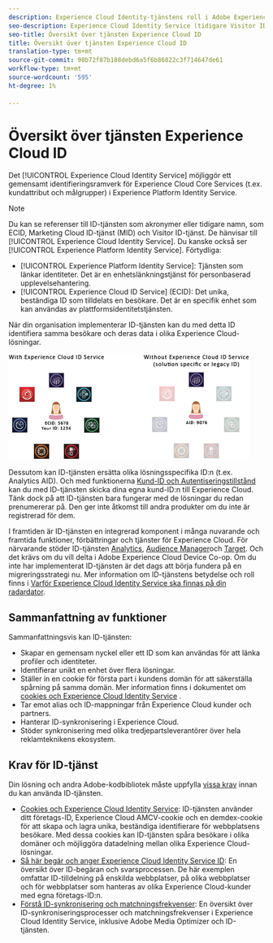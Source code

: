```yaml
---
description: Experience Cloud Identity-tjänstens roll i Adobe Experience Cloud.
seo-description: Experience Cloud Identity Service (tidigare Visitor ID-tjänst eller Marketing Cloud ID-tjänst) aktiverar det gemensamma identifieringsramverket för Experience Cloud-tjänster som kundattribut och målgrupper.
seo-title: Översikt över tjänsten Experience Cloud ID
title: Översikt över tjänsten Experience Cloud ID
translation-type: tm+mt
source-git-commit: 98b72f87b188debd6a5f6b86822c3f714647de61
workflow-type: tm+mt
source-wordcount: '595'
ht-degree: 1%

---
```



# Översikt över tjänsten Experience Cloud ID

Det [!UICONTROL Experience Cloud Identity Service] möjliggör ett gemensamt identifieringsramverk för Experience Cloud Core Services (t.ex. kundattribut och målgrupper) i Experience Platform Identity Service.

>[!NOTE]
>
> Du kan se referenser till ID-tjänsten som akronymer eller tidigare namn, som ECID, Marketing Cloud ID-tjänst (MID) och Visitor ID-tjänst. De hänvisar till [!UICONTROL Experience Cloud Identity Service]. Du kanske också ser [!UICONTROL Experience Platform Identity Service]. Förtydliga:

* [!UICONTROL Experience Platform Identity Service]: Tjänsten som länkar identiteter. Det är en enhetslänkningstjänst för personbaserad upplevelsehantering.
* [!UICONTROL Experience Cloud ID Service] (ECID): Det unika, beständiga ID som tilldelats en besökare. Det är en specifik enhet som kan användas av plattformsidentitetstjänsten.

När din organisation implementerar ID-tjänsten kan du med detta ID identifiera samma besökare och deras data i olika Experience Cloud-lösningar.

![](assets/ecid-new.png)

Dessutom kan ID-tjänsten ersätta olika lösningsspecifika ID:n (t.ex. Analytics AID). Och med funktionerna [Kund-ID och Autentiseringstillstånd](/help/reference/authenticated-state.md) kan du med ID-tjänsten skicka dina egna kund-ID:n till Experience Cloud. Tänk dock på att ID-tjänsten bara fungerar med de lösningar du redan prenumererar på. Den ger inte åtkomst till andra produkter om du inte är registrerad för dem.

I framtiden är ID-tjänsten en integrerad komponent i många nuvarande och framtida funktioner, förbättringar och tjänster för Experience Cloud. För närvarande stöder ID-tjänsten [Analytics](http://www.adobe.com/marketing-cloud/web-analytics.html), [Audience Manager](http://www.adobe.com/marketing-cloud/data-management-platform.html)och [Target](http://www.adobe.com/marketing-cloud/testing-targeting.html). Och det krävs om du vill delta i Adobe Experience Cloud Device Co-op. Om du inte har implementerat ID-tjänsten är det dags att börja fundera på en migreringsstrategi nu. Mer information om ID-tjänstens betydelse och roll finns i [Varför Experience Cloud Identity Service ska finnas på din radardator](http://blogs.adobe.com/digitalmarketing/analytics/why-new-adobe-marketing-cloud-id-service-should-be-on-your-radar/).

## Sammanfattning av funktioner

Sammanfattningsvis kan ID-tjänsten:

* Skapar en gemensam nyckel eller ett ID som kan användas för att länka profiler och identiteter.
* Identifierar unikt en enhet över flera lösningar.
* Ställer in en cookie för första part i kundens domän för att säkerställa spårning på samma domän. Mer information finns i dokumentet om [cookies och Experience Cloud Identity Service](https://docs.adobe.com/content/help/sv-SE/id-service/using/intro/cookies.html) .
* Tar emot alias och ID-mappningar från Experience Cloud kunder och partners.
* Hanterar ID-synkronisering i Experience Cloud.
* Stöder synkronisering med olika tredjepartsleverantörer över hela reklamteknikens ekosystem.

## Krav för ID-tjänst

Din lösning och andra Adobe-kodbibliotek måste uppfylla [vissa krav](/help/reference/requirements.md) innan du kan använda ID-tjänsten.

* [Cookies och Experience Cloud Identity Service](cookies.md): ID-tjänsten använder ditt företags-ID, Experience Cloud AMCV-cookie och en demdex-cookie för att skapa och lagra unika, beständiga identifierare för webbplatsens besökare. Med dessa cookies kan ID-tjänsten spåra besökare i olika domäner och möjliggöra datadelning mellan olika Experience Cloud-lösningar.
* [Så här begär och anger Experience Cloud Identity Service ID](id-request.md): En översikt över ID-begäran och svarsprocessen. De här exemplen omfattar ID-tilldelning på enskilda webbplatser, på olika webbplatser och för webbplatser som hanteras av olika Experience Cloud-kunder med egna företags-ID:n.
* [Förstå ID-synkronisering och matchningsfrekvenser](match-rates.md): En översikt över ID-synkroniseringsprocesser och matchningsfrekvenser i Experience Cloud Identity Service, inklusive Adobe Media Optimizer och ID-tjänsten.
